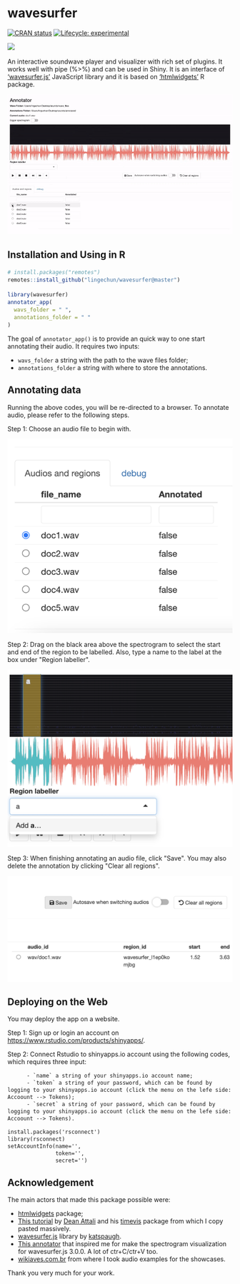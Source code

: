 
<!-- README.md is generated from README.Rmd. Please edit that file -->

# wavesurfer

<!-- badges: start -->

[![CRAN
status](https://www.r-pkg.org/badges/version/wavesurfer)](https://CRAN.R-project.org/package=wavesurfer)
[![Lifecycle:
experimental](https://img.shields.io/badge/lifecycle-experimental-orange.svg)](https://www.tidyverse.org/lifecycle/#experimental)
<!-- badges: end -->

<img src = 'inst/img/ggwave.png'>

An interactive soundwave player and visualizer with rich set of plugins.
It works well with pipe (%\>%) and can be used in Shiny. It is an
interface of [‘wavesurfer.js’](https://wavesurfer-js.org) JavaScript
library and it is based on [‘htmlwidgets’](http://www.htmlwidgets.org/)
R package.

<img src="inst/img/annotator3.gif">

## Installation and Using in R

``` r
# install.packages("remotes")
remotes::install_github("lingechun/wavesurfer@master")

library(wavesurfer)
annotator_app(
  wavs_folder = " ", 
  annotations_folder = " "
)
```

The goal of `annotator_app()` is to provide an quick way to one start
annotating their audio. It requires two inputs:

  - `wavs_folder` a string with the path to the wave files folder;
  - `annotations_folder` a string with where to store the annotations.

<!-- end list -->



## Annotating data

Running the above codes, you will be re-directed to a browser. To annotate audio, please refer to the following steps.



Step 1: Choose an audio file to begin with. 

<img src="inst/img/Step1.png">

Step 2: Drag on the black area above the spectrogram to select the start and end of the region to be labelled. Also, type a name to the label at the box under "Region labeller". 

<img src="inst/img/Step2.png">

Step 3: When finishing annotating an audio file, click "Save". You may also delete the annotation by clicking "Clear all regions".

<img src="inst/img/Step3.png">

## Deploying on the Web

You may deploy the app on a website. 

Step 1: Sign up or login an account on https://www.rstudio.com/products/shinyapps/.

Step 2: Connect Rstudio to shinyapps.io account using the following codes, which requires three input:

          - `name` a string of your shinyapps.io account name;
          - `token` a string of your password, which can be found by logging to your shinyapps.io account (click the menu on the lefe side: Accoount --> Tokens);
          - `secret` a string of your password, which can be found by logging to your shinyapps.io account (click the menu on the lefe side: Accoount --> Tokens).
          
```
install.packages('rsconnect')
library(rsconnect)
setAccountInfo(name='', 
               token='', 
               secret='')
```

## Acknowledgement

The main actors that made this package possible were:

  - [htmlwidgets](http://www.htmlwidgets.org/) package;
  - [This tutorial](https://deanattali.com/blog/htmlwidgets-tips/) by
    [Dean Attali](https://deanattali.com/) and his
    [timevis](https://github.com/daattali/timevis) package from which I
    copy pasted massively.
  - [wavesurfer.js](https://wavesurfer-js.org/) library by
    [katspaugh](https://github.com/katspaugh).
  - [This annotator](https://github.com/CrowdCurio/audio-annotator) that
    inspired me for make the spectrogram visualization for wavesurfer.js
    3.0.0. A lot of ctr+C/ctr+V too.
  - [wikiaves.com.br](https://wikiaves.com.br) from where I took audio
    examples for the showcases.

Thank you very much for your work.
